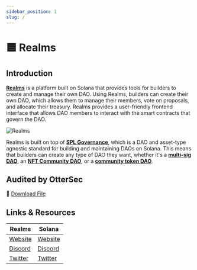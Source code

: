 ```yaml
---
sidebar_position: 1
slug: /
---
```


# 🟦 Realms

## Introduction

[**Realms**](https://app.realms.today/realms) is a platform built on Solana that provides tools for builders to create and manage their own DAO. Using Realms, builders can create their own DAO, which allows them to manage their members, vote on proposals, and allocate their treasury. Realms provides a user-friendly frontend interface that allows DAO members to interact with the smart contracts that govern the DAO.

![Realms](https://i.imgur.com/HbHf7sA.png)

Realms is built on top of [**SPL Governance**](https://github.com/solana-labs/solana-program-library/tree/master/governance), which is a DAO and asset-type agnostic standard for building and maintaining DAOs on Solana. This means that builders can create any type of DAO they want, whether it's a [**multi-sig DAO**](https://paragraph.xyz/@xentoshi/multi-sig-on-solana), an [**NFT Community DAO**](https://paragraph.xyz/@xentoshi/nft-community-dao-on-solana-governance-with-nft-voting), or a [**community token DAO**](https://paragraph.xyz/@legend/create-community-token-dao-on-solana).

## Audited by OtterSec

📎 [Download File](https://cdn.discordapp.com/attachments/910200525256011856/1163903900068368475/spl_governance_v3.pdf?ex=654a7f7a&is=65380a7a&hm=f05f8d0817489fae56628ea496b5b5b393795422a5747957024ee1c13004e914&)

## Links & Resources

| Realms | Solana |
|--------|--------|
| [Website](https://app.realms.today/realms) | [Website](https://solana.com/) |
| [Discord](https://discord.gg/6UZHcNJFr8/) | [Discord](https://discord.com/invite/kBbATFA7PW) |
| [Twitter](https://twitter.com/Realms_DAOs) | [Twitter](https://twitter.com/solana) |
